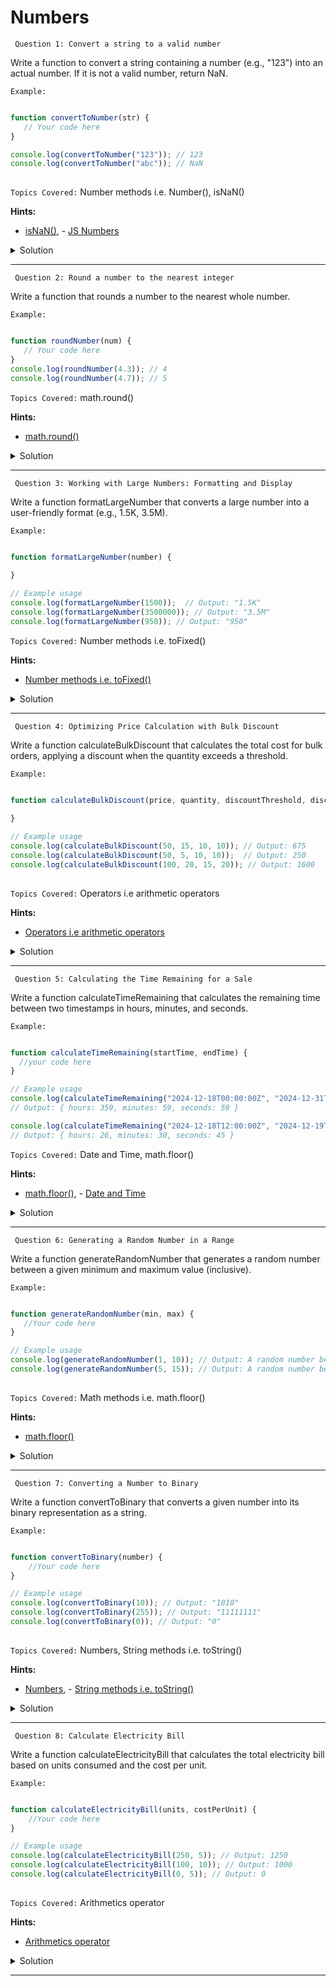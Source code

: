 # Numbers


` Question 1: Convert a string to a valid number`

 Write a function to convert a string containing a number (e.g., "123") into an actual number. If it is not a valid number, return NaN.

`Example:`

```javascript

function convertToNumber(str) {
   // Your code here
}

console.log(convertToNumber("123")); // 123
console.log(convertToNumber("abc")); // NaN
  
```

`Topics Covered:`
Number methods i.e. Number(), isNaN()
 
**Hints:**
- [isNaN()](https://www.w3schools.com/jsref/jsref_isnan.asp), - [JS Numbers](https://www.w3schools.com/jsref/jsref_number.asp)

<details>
  <summary>Solution</summary>

### Let's look at the solution:

```javascript

function convertToNumber(str) {
    const number = Number(str); // Try to convert the string to a number
    return isNaN(number) ? NaN : number; // If conversion fails, return NaN
}

console.log(convertToNumber("123"));  // 123
console.log(convertToNumber("abc"));  // NaN
console.log(convertToNumber("12.34")); // 12.34
  
```

**Explanation:**


- Number(str): tries to convert the string to a number.
- isNaN(number): checks if the result is not a valid number and returns NaN if it's invalid.
  
</details>
 
---- 
` Question 2: Round a number to the nearest integer`

 Write a function that rounds a number to the nearest whole number.

`Example:`

```javascript

function roundNumber(num) {
   // Your code here
}
console.log(roundNumber(4.3)); // 4
console.log(roundNumber(4.7)); // 5

```

`Topics Covered:`
math.round()
 
**Hints:**
- [math.round()](https://www.w3schools.com/jsref/jsref_round.asp)

<details>
  <summary>Solution</summary>

### Let's look at the solution:

```javascript

function roundToNearestInteger(num) {
  return Math.round(num); // Rounds the number to the nearest integer
}

console.log(roundToNearestInteger(4.5));  // 5
console.log(roundToNearestInteger(4.4));  // 4
console.log(roundToNearestInteger(-1.5)); // -1
  
```

**Explanation:**


- Math.round(num) rounds the number to the nearest integer.
- If the decimal part is 0.5 or greater, it rounds up.
Otherwise, it rounds down.
  
</details>
 
---- 
` Question 3: Working with Large Numbers: Formatting and Display`

 Write a function formatLargeNumber that converts a large number into a user-friendly format (e.g., 1.5K, 3.5M).

`Example:`

```javascript

function formatLargeNumber(number) {
    
}

// Example usage
console.log(formatLargeNumber(1500));  // Output: "1.5K"
console.log(formatLargeNumber(3500000)); // Output: "3.5M"
console.log(formatLargeNumber(950)); // Output: "950"

```

`Topics Covered:`
Number methods i.e. toFixed()
 
**Hints:**
- [Number methods i.e. toFixed()](https://www.w3schools.com/jsref/jsref_tofixed.asp)

<details>
  <summary>Solution</summary>

### Let's look at the solution:

```javascript

function formatLargeNumber(number) {
    if (number >= 1_000_000) {
        // Convert to millions (M) and format to one decimal place
        return (number / 1_000_000).toFixed(1) + "M";
    } else if (number >= 1_000) {
        // Convert to thousands (K) and format to one decimal place
        return (number / 1_000).toFixed(1) + "K";
    } else {
        // If the number is less than 1000, just return it as a string
        return number.toString();
    }
}

// Example usage
console.log(formatLargeNumber(1500));  // Output: "1.5K"
console.log(formatLargeNumber(3500000)); // Output: "3.5M"
console.log(formatLargeNumber(950)); // Output: "950"

```

**Explanation:**


- Check the range of the number and format it based on its value.
- If the number is ≥ 1,000,000, convert it to millions, round to 1 decimal place, and append "M".
- ßIf the number is ≥ 1,000, convert it to thousands, round to 1 decimal place, and append "K".
- ßIf the number is < 1,000, return it as-is.
- ßConvert numbers not meeting the "K" or "M" conditions to a string using .toString().
- ßHandle edge cases for numbers less than 1,000 without adding "K" or "M".
- ßEnsure rounding provides clean and readable output like 1.5K instead of 1.500K.

  
</details>
 
---- 
` Question 4: Optimizing Price Calculation with Bulk Discount`

 Write a function calculateBulkDiscount that calculates the total cost for bulk orders, applying a discount when the quantity exceeds a threshold.

`Example:`

```javascript

function calculateBulkDiscount(price, quantity, discountThreshold, discountRate) {
    
}

// Example usage
console.log(calculateBulkDiscount(50, 15, 10, 10)); // Output: 675
console.log(calculateBulkDiscount(50, 5, 10, 10));  // Output: 250
console.log(calculateBulkDiscount(100, 20, 15, 20)); // Output: 1600
 
```

`Topics Covered:`
Operators i.e arithmetic operators
 
**Hints:**
- [Operators i.e arithmetic operators](https://www.w3schools.com/js/js_arithmetic.asp)

<details>
  <summary>Solution</summary>

### Let's look at the solution:

```javascript

function calculateBulkDiscount(price, quantity, discountThreshold, discountRate) {
    // Check if the quantity exceeds the discount threshold
    if (quantity > discountThreshold) {
        // Apply the discount rate to the price
        const discountedPrice = price * (1 - discountRate / 100);
        // Calculate the total cost with the discounted price
        return discountedPrice * quantity;
    } else {
        // No discount applied; calculate the total cost with the original price
        return price * quantity;
    }
}

// Example usage
console.log(calculateBulkDiscount(50, 15, 10, 10)); // Output: 675
console.log(calculateBulkDiscount(50, 5, 10, 10));  // Output: 250
console.log(calculateBulkDiscount(100, 20, 15, 20)); // Output: 1600
 
```

**Explanation:**


- Check the range of the quantity and apply discount if applicable.
- If the quantity is greater than or equal to the discountThreshold, calculate the discounted price and multiply it by - the quantity to get the total cost.
- If the quantity is less than the discountThreshold, multiply the original price by the quantity without applying any discount.
- Handle calculations involving prices and quantities as numbers without explicit string conversion.
- Ensure no discount is applied if the quantity is less than or equal to the discountThreshold.
- Use the original price without changes if the discountRate is 0.
- Handle large numbers and high discount percentages accurately.
- Round results to ensure clean and readable output without unnecessary decimal places.

  
</details>
 
---- 
` Question 5: Calculating the Time Remaining for a Sale`

 Write a function calculateTimeRemaining that calculates the remaining time between two timestamps in hours, minutes, and seconds.

`Example:`

```javascript

function calculateTimeRemaining(startTime, endTime) {
  //your code here
}

// Example usage
console.log(calculateTimeRemaining("2024-12-18T00:00:00Z", "2024-12-31T23:59:59Z"));
// Output: { hours: 359, minutes: 59, seconds: 59 }

console.log(calculateTimeRemaining("2024-12-18T12:00:00Z", "2024-12-19T14:30:45Z"));
// Output: { hours: 26, minutes: 30, seconds: 45 }

```

`Topics Covered:`
Date and Time, math.floor()
 
**Hints:**
- [math.floor()](https://www.w3schools.com/jsref/jsref_floor.asp), - [Date and Time](https://www.w3schools.com/js/js_dates.asp)

<details>
  <summary>Solution</summary>

### Let's look at the solution:

```javascript

function calculateTimeRemaining(startTime, endTime) {
    // Convert the input timestamps to Date objects
    const start = new Date(startTime);
    const end = new Date(endTime);

    // Calculate the difference in milliseconds
    const difference = end - start;

    // Convert the difference into hours, minutes, and seconds
    const totalSeconds = Math.floor(difference / 1000); // Total seconds
    const hours = Math.floor(totalSeconds / 3600); // Total hours
    const minutes = Math.floor((totalSeconds % 3600) / 60); // Remaining minutes
    const seconds = totalSeconds % 60; // Remaining seconds

    return { hours, minutes, seconds };
}

// Example usage
console.log(calculateTimeRemaining("2024-12-18T00:00:00Z", "2024-12-31T23:59:59Z"));
// Output: { hours: 359, minutes: 59, seconds: 59 }

console.log(calculateTimeRemaining("2024-12-18T12:00:00Z", "2024-12-19T14:30:45Z"));
// Output: { hours: 26, minutes: 30, seconds: 45 }
  
```

**Explanation:**

- Convert startTime and endTime from ISO 8601 strings to Date objects using JavaScript's Date constructor.
- Calculate the time difference in milliseconds by subtracting the start date from the end date.
- Convert the milliseconds difference to total seconds using Math.floor.
- Calculate hours by dividing total seconds by 3600 and rounding down using Math.floor.
- Calculate minutes by using the modulo operator (% 3600) to get remaining seconds after hours, then dividing by 60.
- Calculate seconds using modulo 60 to get the remaining seconds after minutes.
- Return an object with properties hours, minutes, and seconds.
- Handle edge cases like a start time after the end time (negative values) and identical start and end times (zero values).

  
</details>
 
---- 
` Question 6: Generating a Random Number in a Range`

 Write a function generateRandomNumber that generates a random number between a given minimum and maximum value (inclusive).

`Example:`

```javascript

function generateRandomNumber(min, max) {
   //Your code here
}

// Example usage
console.log(generateRandomNumber(1, 10)); // Output: A random number between 1 and 10 (e.g., 7)
console.log(generateRandomNumber(5, 15)); // Output: A random number between 5 and 15 (e.g., 12)
 
```

`Topics Covered:`
Math methods i.e. math.floor()
 
**Hints:**
- [math.floor()](https://www.w3schools.com/jsref/jsref_floor.asp)

<details>
  <summary>Solution</summary>

### Let's look at the solution:

```javascript

function generateRandomNumber(min, max) {
    // Generate a random number between min and max (inclusive)
    return Math.floor(Math.random() * (max - min + 1)) + min;
}

// Example usage
console.log(generateRandomNumber(1, 10)); // Output: A random number between 1 and 10 (e.g., 7)
console.log(generateRandomNumber(5, 15)); // Output: A random number between 5 and 15 (e.g., 12)
 
```

**Explanation:**

- Math.random() generates a random floating-point number between 0 (inclusive) and 1 (exclusive).
- Scale the random number to the desired range by multiplying it by (max - min + 1).
- Use Math.floor() to round down the scaled number to the nearest whole number, ensuring an integer result.
- Add the min value to shift the random number into the correct range starting from the specified min.
- Use the formula: Random Number = Math.floor(Math.random() * (max - min + 1)) + min.
- If min equals max, the function always returns that number (e.g., generateRandomNumber(5, 5) returns 5).
- Handles both positive and negative ranges, allowing random numbers to be generated within negative ranges (e.g., -10 to -5).

  
</details>
 
---- 
` Question 7: Converting a Number to Binary`

 Write a function convertToBinary that converts a given number into its binary representation as a string.

`Example:`

```javascript

function convertToBinary(number) {
    //Your code here
}

// Example usage
console.log(convertToBinary(10)); // Output: "1010"
console.log(convertToBinary(255)); // Output: "11111111"
console.log(convertToBinary(0)); // Output: "0"
 
```

`Topics Covered:`
Numbers, String methods i.e. toString()
 
**Hints:**
- [Numbers](https://www.w3schools.com/jsref/jsref_floor.asp), - [String methods i.e. toString()](https://www.w3schools.com/js/js_string_methods.asp)

<details>
  <summary>Solution</summary>

### Let's look at the solution:

```javascript

function convertToBinary(number) {
    // Use the built-in toString() method with a base of 2
    return number.toString(2);
}

// Example usage
console.log(convertToBinary(10)); // Output: "1010"
console.log(convertToBinary(255)); // Output: "11111111"
console.log(convertToBinary(0)); // Output: "0"
 
```

**Explanation:**


- Use the toString() method of numbers in JavaScript to convert a number into a string representation in any base (2 to 36).
- For binary conversion, use a base of 2 with the syntax number.toString(2) to get the binary equivalent of the number.
- Pass the number as an argument to the convertToBinary function and apply toString(2) for conversion.
- Handle edge cases like 0, where the output will be "0".
- The function works for both small and large integers, returning their binary representations as strings.
  
</details>
 
---- 
` Question 8: Calculate Electricity Bill`

 Write a function calculateElectricityBill that calculates the total electricity bill based on units consumed and the cost per unit.

`Example:`

```javascript

function calculateElectricityBill(units, costPerUnit) {
    //Your code here
}

// Example usage
console.log(calculateElectricityBill(250, 5)); // Output: 1250
console.log(calculateElectricityBill(100, 10)); // Output: 1000
console.log(calculateElectricityBill(0, 5)); // Output: 0
 
```

`Topics Covered:`
Arithmetics operator
 
**Hints:**
- [Arithmetics operator](https://www.w3schools.com/js/js_arithmetic.asp)

<details>
  <summary>Solution</summary>

### Let's look at the solution:

```javascript

function calculateElectricityBill(units, costPerUnit) {
    // Multiply the units consumed by the cost per unit to calculate the total bill
    return units * costPerUnit;
}

// Example usage
console.log(calculateElectricityBill(250, 5)); // Output: 1250
console.log(calculateElectricityBill(100, 10)); // Output: 1000
console.log(calculateElectricityBill(0, 5)); // Output: 0
 
```

**Explanation:**

- Accept units (number of electricity units consumed) and costPerUnit (cost of electricity per unit) as inputs.
- Multiply units by costPerUnit to calculate the total bill.
- Return the calculated total bill.

  
</details>
 
---- 
